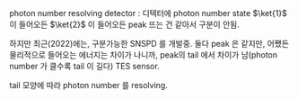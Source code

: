 

photon number resolving detector : 디텍터에 photon number state $\ket{1}$ 이 들어오든 $\ket{2}$ 이 들어오든 peak 뜨는 건 같아서 구분이 안됨. 

하지만 최근(2022)에는, 구분가능한 SNSPD 를 개발중. 둘다 peak 은 같지만, 어쨌든 물리적으로 들어오는 에너지는 차이가 나니까, peak의 tail 에서 차이가 남(photon number 가 클수록 tail 이 길다) TES sensor.

tail 모양에 따라 photon number 를 resolving.